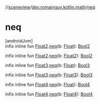 //[sceneview](../../index.md)/[dev.romainguy.kotlin.math](index.md)/[neq](neq.md)

# neq

[androidJvm]\
infix inline fun [Float2](-float2/index.md).[neq](neq.md)(b: [Float](https://kotlinlang.org/api/latest/jvm/stdlib/kotlin/-float/index.html)): [Bool2](-bool2/index.md)

infix inline fun [Float2](-float2/index.md).[neq](neq.md)(b: [Float2](-float2/index.md)): [Bool2](-bool2/index.md)

infix inline fun [Float3](-float3/index.md).[neq](neq.md)(b: [Float](https://kotlinlang.org/api/latest/jvm/stdlib/kotlin/-float/index.html)): [Bool3](-bool3/index.md)

infix inline fun [Float3](-float3/index.md).[neq](neq.md)(b: [Float3](-float3/index.md)): [Bool3](-bool3/index.md)

infix inline fun [Float4](-float4/index.md).[neq](neq.md)(b: [Float](https://kotlinlang.org/api/latest/jvm/stdlib/kotlin/-float/index.html)): [Bool4](-bool4/index.md)

infix inline fun [Float4](-float4/index.md).[neq](neq.md)(b: [Float4](-float4/index.md)): [Bool4](-bool4/index.md)
